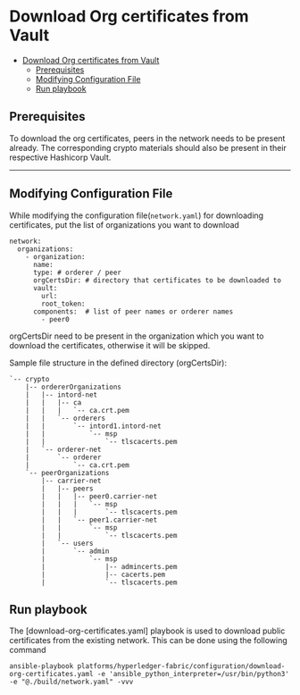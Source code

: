 <a name = "download-org-certificates-from-vault"></a>
# Download Org certificates from Vault

- [Download Org certificates from Vault]("download-org-certificates-from-vault")
  - [Prerequisites](#prerequisites)
  - [Modifying Configuration File](#modifying-configuration-file)
  - [Run playbook](#run-playbook)

<a name = "prerequisites"></a>
## Prerequisites
To download the org certificates, peers in the network needs to be present already. The corresponding crypto materials should also be present in their respective Hashicorp Vault. 

---

<a name = "modifying-configuration-file"></a>
## Modifying Configuration File

While modifying the configuration file(`network.yaml`) for downloading certificates, put the list of organizations you want to download

    network:
      organizations:
        - organization:
          name: 
          type: # orderer / peer
          orgCertsDir: # directory that certificates to be downloaded to
          vault:
            url: 
            root_token: 
          components:  # list of peer names or orderer names
            - peer0

orgCertsDir need to be present in the organization which you want to download the certificates, otherwise it will be skipped.

Sample file structure in the defined directory (orgCertsDir):

```
`-- crypto
    |-- ordererOrganizations
    |   |-- intord-net
    |   |   |-- ca
    |   |   |   `-- ca.crt.pem
    |   |   `-- orderers
    |   |       `-- intord1.intord-net
    |   |           `-- msp
    |   |               `-- tlscacerts.pem
    |   `-- orderer-net
    |       `-- orderer
    |           `-- ca.crt.pem
    `-- peerOrganizations
        |-- carrier-net
        |   |-- peers
        |   |   |-- peer0.carrier-net
        |   |   |   `-- msp
        |   |   |       `-- tlscacerts.pem
        |   |   `-- peer1.carrier-net
        |   |       `-- msp
        |   |           `-- tlscacerts.pem
        |   `-- users
        |       `-- admin
        |           `-- msp
        |               |-- admincerts.pem
        |               |-- cacerts.pem
        |               `-- tlscacerts.pem
```

<a name = "run-playbook"></a>
## Run playbook

The [download-org-certificates.yaml] playbook is used to download public certificates from the existing network. This can be done using the following command

```
ansible-playbook platforms/hyperledger-fabric/configuration/download-org-certificates.yaml -e 'ansible_python_interpreter=/usr/bin/python3' -e "@./build/network.yaml" -vvv
```
